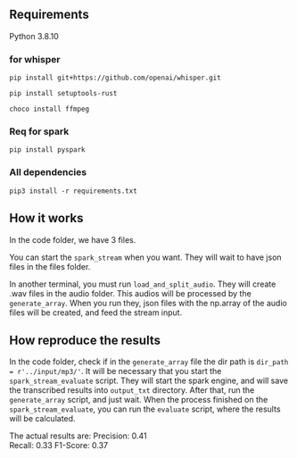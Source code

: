 ## Requirements 
Python 3.8.10

### for whisper

`pip install git+https://github.com/openai/whisper.git`

`pip install setuptools-rust`

`choco install ffmpeg`

### Req for spark

`pip install pyspark`

### All dependencies

`pip3 install -r requirements.txt`

## How it works
In the code folder, we have 3 files.

You can start the `spark_stream` when you want. They will wait to have json files in the files folder.

In another terminal, you must run `load_and_split_audio`. They will create .wav files in the audio folder.
This audios will be processed by the `generate_array`.
When you run they, json files with the np.array of the audio files will be created, and feed the stream input.

## How reproduce the results

In the code folder, check if in the `generate_array` file the dir path is `dir_path = r'../input/mp3/'`.
It will be necessary that you start the `spark_stream_evaluate` script.
They will start the spark engine, and will save the transcribed results into `output_txt` directory.
After that, run the `generate_array` script, and just wait.
When the process finished on the `spark_stream_evaluate`, you can run the `evaluate` script, where the results will be calculated.

The actual results are:
Precision: 0.41  
Recall: 0.33
F1-Score: 0.37